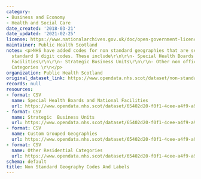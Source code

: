 ```yaml
---
category:
- Business and Economy
- Health and Social Care
date_created: '2018-03-21'
date_updated: '2021-02-25'
license: https://www.nationalarchives.gov.uk/doc/open-government-licence/version/3/
maintainer: Public Health Scotland
notes: <p>NHS have added codes for non standard geographies that are separate to the
  standard 9 digit codes. These include\r\n\r\n- Special Health Boards and National
  Facilities\r\n\r\n- Strategic Business Units\r\n\r\n- Other non official Residential
  Categories \r\n</p>
organization: Public Health Scotland
original_dataset_link: https://www.opendata.nhs.scot/dataset/non-standard-geography-codes-and-labels
records: null
resources:
- format: CSV
  name: Special Health Boards and National Facilities
  url: https://www.opendata.nhs.scot/dataset/65402d20-f0f1-4cee-a4f9-a960ca560444/resource/0450a5a2-f600-4569-a9ae-5d6317141899/download/special-health-boards_19022021.csv
- format: CSV
  name: Strategic  Business Units
  url: https://www.opendata.nhs.scot/dataset/65402d20-f0f1-4cee-a4f9-a960ca560444/resource/179e68a9-2bcd-4b4c-b06b-4845b44de19b/download/strategic-business-units_06042020.csv
- format: CSV
  name: Custom Grouped Geographies
  url: https://www.opendata.nhs.scot/dataset/65402d20-f0f1-4cee-a4f9-a960ca560444/resource/8f0c3067-7b10-44c6-af36-37f87a9e6efa/download/grouped-geography.csv
- format: CSV
  name: Other Residential Categories
  url: https://www.opendata.nhs.scot/dataset/65402d20-f0f1-4cee-a4f9-a960ca560444/resource/32164b83-c9ec-495a-ac9f-dbeeb6ed5e59/download/other-residential-categories.csv
schema: default
title: Non Standard Geography Codes And Labels
---
```

